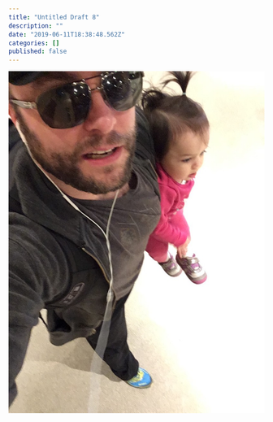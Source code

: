 ```yaml
---
title: "Untitled Draft 8"
description: ""
date: "2019-06-11T18:38:48.562Z"
categories: []
published: false
---
```


![](./asset-1.jpeg)
